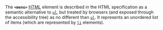 The **`<menu>`** [HTML](https://developer.mozilla.org/en-US/docs/Web/HTML) element is described in the HTML specification as a semantic alternative to [`ul`](ul!), but treated by browsers (and exposed through the accessibility tree) as no different than [`ul`](ul!). It represents an unordered list of items (which are represented by [`li`](li!) elements).
